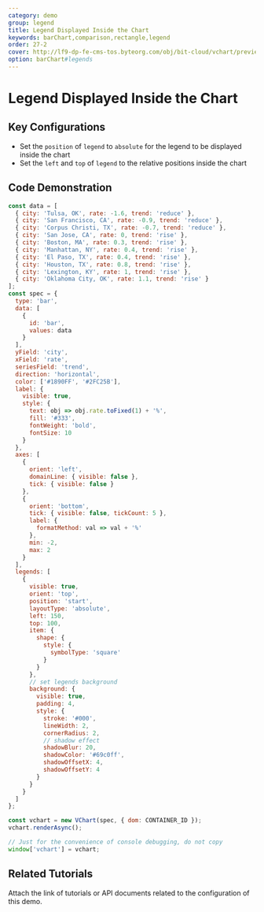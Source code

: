 ```yaml
---
category: demo
group: legend
title: Legend Displayed Inside the Chart
keywords: barChart,comparison,rectangle,legend
order: 27-2
cover: http://lf9-dp-fe-cms-tos.byteorg.com/obj/bit-cloud/vchart/preview/legend/float.png
option: barChart#legends
---
```


# Legend Displayed Inside the Chart

## Key Configurations

- Set the `position` of `legend` to `absolute` for the legend to be displayed inside the chart
- Set the `left` and `top` of `legend` to the relative positions inside the chart

## Code Demonstration

```javascript livedemo
const data = [
  { city: 'Tulsa, OK', rate: -1.6, trend: 'reduce' },
  { city: 'San Francisco, CA', rate: -0.9, trend: 'reduce' },
  { city: 'Corpus Christi, TX', rate: -0.7, trend: 'reduce' },
  { city: 'San Jose, CA', rate: 0, trend: 'rise' },
  { city: 'Boston, MA', rate: 0.3, trend: 'rise' },
  { city: 'Manhattan, NY', rate: 0.4, trend: 'rise' },
  { city: 'El Paso, TX', rate: 0.4, trend: 'rise' },
  { city: 'Houston, TX', rate: 0.8, trend: 'rise' },
  { city: 'Lexington, KY', rate: 1, trend: 'rise' },
  { city: 'Oklahoma City, OK', rate: 1.1, trend: 'rise' }
];
const spec = {
  type: 'bar',
  data: [
    {
      id: 'bar',
      values: data
    }
  ],
  yField: 'city',
  xField: 'rate',
  seriesField: 'trend',
  direction: 'horizontal',
  color: ['#1890FF', '#2FC25B'],
  label: {
    visible: true,
    style: {
      text: obj => obj.rate.toFixed(1) + '%',
      fill: '#333',
      fontWeight: 'bold',
      fontSize: 10
    }
  },
  axes: [
    {
      orient: 'left',
      domainLine: { visible: false },
      tick: { visible: false }
    },
    {
      orient: 'bottom',
      tick: { visible: false, tickCount: 5 },
      label: {
        formatMethod: val => val + '%'
      },
      min: -2,
      max: 2
    }
  ],
  legends: [
    {
      visible: true,
      orient: 'top',
      position: 'start',
      layoutType: 'absolute',
      left: 150,
      top: 100,
      item: {
        shape: {
          style: {
            symbolType: 'square'
          }
        }
      },
      // set legends background
      background: {
        visible: true,
        padding: 4,
        style: {
          stroke: '#000',
          lineWidth: 2,
          cornerRadius: 2,
          // shadow effect
          shadowBlur: 20,
          shadowColor: '#69c0ff',
          shadowOffsetX: 4,
          shadowOffsetY: 4
        }
      }
    }
  ]
};

const vchart = new VChart(spec, { dom: CONTAINER_ID });
vchart.renderAsync();

// Just for the convenience of console debugging, do not copy
window['vchart'] = vchart;
```

## Related Tutorials

Attach the link of tutorials or API documents related to the configuration of this demo.
